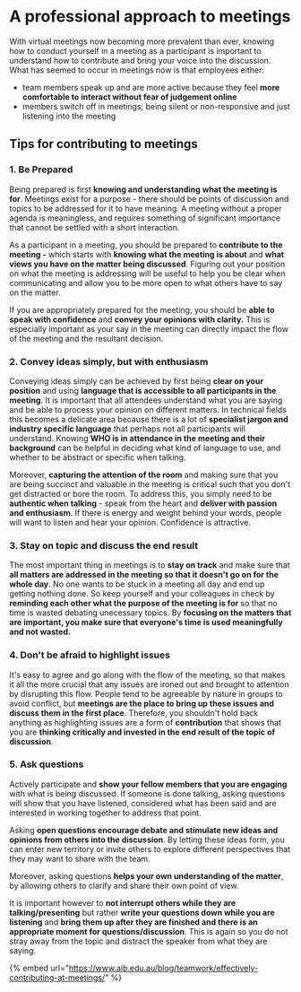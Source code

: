 # A professional approach to meetings

With virtual meetings now becoming more prevalent than ever, knowing how to conduct yourself in a meeting as a participant is important to understand how to contribute and bring your voice into the discussion. What has seemed to occur in meetings now is that employees either:

* team members speak up and are more active because they feel **more comfortable to interact without fear of judgement online**
* members switch off in meetings; being silent or non-responsive and just listening into the meeting

## Tips for contributing to meetings

### 1. Be Prepared

Being prepared is first **knowing and understanding what the meeting is for**. Meetings exist for a purpose - there should be points of discussion and topics to be addressed for it to have meaning. A meeting without a proper agenda is meaningless, and requires something of significant importance that cannot be settled with a short interaction.

As a participant in a meeting, you should be prepared to **contribute to the meeting -** which starts with **knowing what the meeting is about** and **what views you have on the matter being discussed**. Figuring out your position on what the meeting is addressing will be useful to help you be clear when communicating and allow you to be more open to what others have to say on the matter.

If you are appropriately prepared for the meeting, you should be **able to speak with confidence** and **convey your opinions with clarity.** This is especially important as your say in the meeting can directly impact the flow of the meeting and the resultant decision.

### **2. Convey ideas simply, but with enthusiasm**

Conveying ideas simply can be achieved by first being **clear on your position** and using **language that is accessible to all participants in the meeting**. It is important that all attendees understand what you are saying and be able to process your opinion on different matters. In technical fields this becomes a delicate area because there is a lot of **specialist jargon and industry specific language** that perhaps not all participants will understand. Knowing **WHO is in attendance in the meeting and their background** can be helpful in deciding what kind of language to use, and whether to be abstract or specific when talking.

Moreover, **capturing the attention of the room** and making sure that you are being succinct and valuable in the meeting is critical such that you don't get distracted or bore the room. To address this, you simply need to be **authentic when talking** - speak from the heart and **deliver with passion and enthusiasm**. If there is energy and weight behind your words, people will want to listen and hear your opinion. Confidence is attractive.

### **3. Stay on topic and discuss the end result**

The most important thing in meetings is to **stay on track** and make sure that **all matters are addressed in the meeting so that it doesn't go on for the whole day**. No one wants to be stuck in a meeting all day and end up getting nothing done. So keep yourself and your colleagues in check by **reminding each other what the purpose of the meeting is for** so that no time is wasted debating unecessary topics. By **focusing on the matters that are important, you make sure that everyone's time is used meaningfully and not wasted.**

### 4. Don't be afraid to highlight issues

It's easy to agree and go along with the flow of the meeting, so that makes it all the more crucial that any issues are ironed out and brought to attention by disrupting this flow. People tend to be agreeable by nature in groups to avoid conflict, but **meetings are the place to bring up these issues and discuss them in the first place**. Therefore, you shouldn't hold back anything as highlighting issues are a form of **contribution** that shows that you are **thinking critically and invested in the end result of the topic of discussion**.

### 5. Ask questions

Actively participate and **show your fellow members that you are engaging** with what is being discussed. If someone is done talking, asking questions will show that you have listened, considered what has been said and are interested in working together to address that point.

Asking **open questions encourage debate and stimulate new ideas and opinions from others into the discussion**. By letting these ideas form, you can enter new territory or invite others to explore different perspectives that they may want to share with the team.

Moreover, asking questions **helps your own understanding of the matter**, by allowing others to clarify and share their own point of view.

It is important however to **not interrupt others while they are talking/presenting** but rather **write your questions down while you are listening** and **bring them up after they are finished and there is an appropriate moment for questions/discussion**. This is again so you do not stray away from the topic and distract the speaker from what they are saying.

{% embed url="https://www.aib.edu.au/blog/teamwork/effectively-contributing-at-meetings/" %}




